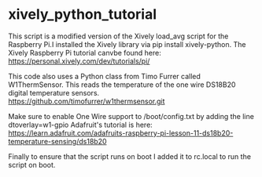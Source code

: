# xively_python_tutorial
This script is a modified version of the Xively load_avg script for the Raspberry Pi.I installed the Xively library via pip install xively-python.
The Xively Raspberry Pi tutorial canvbe found here: https://personal.xively.com/dev/tutorials/pi/

This code also uses a Python class from Timo Furrer called W1ThermSensor. This reads the temperature of the one wire DS18B20 digital temperature sensors. 
https://github.com/timofurrer/w1thermsensor.git

Make sure to enable One Wire support to /boot/config.txt by adding the line dtoverlay=w1-gpio
Adafruit's tutorial is here:
https://learn.adafruit.com/adafruits-raspberry-pi-lesson-11-ds18b20-temperature-sensing/ds18b20

Finally to ensure that the script runs on boot I added it to rc.local to run the script on boot. 


